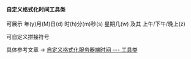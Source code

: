#### 自定义格式化时间工具类

可展示 年(y)月(M)日(d) 时(h)分(m)秒(s) 星期几(w) 及其 上午/下午/晚上(z)

可自定义拼接符号 

具体参考文章 →  [自定义格式化服务器端时间 --- 工具类](https://blog.csdn.net/Umbrella_Um/article/details/103197964)
